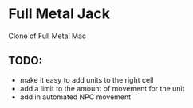 # Full Metal Jack
Clone of Full Metal Mac

## TODO:
* make it easy to add units to the right cell
* add a limit to the amount of movement for the unit
* add in automated NPC movement